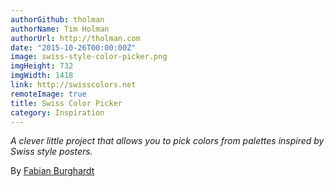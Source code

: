 ```yaml
---
authorGithub: tholman
authorName: Tim Holman
authorUrl: http://tholman.com
date: "2015-10-26T00:00:00Z"
image: swiss-style-color-picker.png
imgHeight: 732
imgWidth: 1418
link: http://swisscolors.net
remoteImage: true
title: Swiss Color Picker
category: Inspiration
---
```


_A clever little project that allows you to pick colors from palettes inspired by Swiss style posters._

By [Fabian Burghardt](http://www.fabianburghardt.de)
